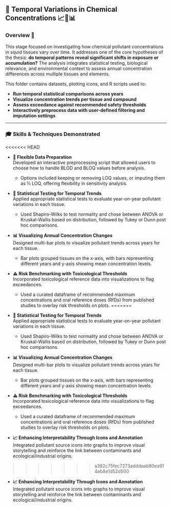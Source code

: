 ## 🧪 Temporal Variations in Chemical Concentrations 📈🧬📊

### Overview 🎯  
This stage focused on investigating how chemical pollutant concentrations in squid tissues vary over time. It addresses one of the core hypotheses of the thesis: **do temporal patterns reveal significant shifts in exposure or accumulation?** The analysis integrates statistical testing, biological relevance, and environmental context to assess annual concentration differences across multiple tissues and elements.

This folder contains datasets, plotting icons, and R scripts used to:  
- **Run temporal statistical comparisons across years**  
- **Visualize concentration trends per tissue and compound**  
- **Assess exceedance against recommended safety thresholds**  
- **Interactively preprocess data with user-defined filtering and imputation settings**

---

### 🎓 Skills & Techniques Demonstrated  
<<<<<<< HEAD

- **🧼 Flexible Data Preparation**  
  Developed an interactive preprocessing script that allowed users to choose how to handle BLOD and BLOQ values before analysis.  
  * Options included keeping or removing LOQ values, or imputing them as ⅓ LOQ, offering flexibility in sensitivity analysis.

- **🧪 Statistical Testing for Temporal Trends**  
  Applied appropriate statistical tests to evaluate year-on-year pollutant variations in each tissue.  
  * Used Shapiro-Wilks to test normality and chose between ANOVA or Kruskal-Wallis based on distribution, followed by Tukey or Dunn post hoc comparisons.

- **📊 Visualizing Annual Concentration Changes**  
  Designed multi-bar plots to visualize pollutant trends across years for each tissue.  
  * Bar plots grouped tissues on the x-axis, with bars representing different years and y-axis showing mean concentration levels.

- **⚠️ Risk Benchmarking with Toxicological Thresholds**  
  Incorporated toxicological reference data into visualizations to flag exceedances.  
  * Used a curated dataframe of recommended maximum concentrations and oral reference doses (RfDs) from published studies to overlay risk thresholds on plots.
=======
- **🧪 Statistical Testing for Temporal Trends**  
  Applied appropriate statistical tests to evaluate year-on-year pollutant variations in each tissue.  
  * Used Shapiro-Wilks to test normality and chose between ANOVA or Kruskal-Wallis based on distribution, followed by Tukey or Dunn post hoc comparisons.

- **📊 Visualizing Annual Concentration Changes**  
  Designed multi-bar plots to visualize pollutant trends across years for each tissue.  
  * Bar plots grouped tissues on the x-axis, with bars representing different years and y-axis showing mean concentration levels.

- **⚠️ Risk Benchmarking with Toxicological Thresholds**  
  Incorporated toxicological reference data into visualizations to flag exceedances.  
  * Used a curated dataframe of recommended maximum concentrations and oral reference doses (RfDs) from published studies to overlay risk thresholds on plots.

- **📈 Enhancing Interpretability Through Icons and Annotation**  
  Integrated pollutant source icons into graphs to improve visual storytelling and reinforce the link between contaminants and ecological/industrial origins.
>>>>>>> a382c75fec7273adddaab90ea914eb8e1d52d500

- **📈 Enhancing Interpretability Through Icons and Annotation**  
  Integrated pollutant source icons into graphs to improve visual storytelling and reinforce the link between contaminants and ecological/industrial origins.
